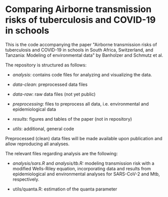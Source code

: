 # Comparing Airborne transmission risks of tuberculosis and COVID-19 in schools

This is the code accompanying the paper "Airborne transmission risks of tuberculosis and COVID-19 in schools in South Africa, Switzerland, and Tanzania: Modeling of environmental data" by Banholzer and Schmutz et al.

The repository is structured as follows:

-   *analysis*: contains code files for analyzing and visualizing the data.

-   *data-clean*: preprocessed data files

-   *data-raw*: raw data files (not yet public)

-   *preprocessing*: files to preprocess all data, i.e. environmental and epidemiological data

-   *results*: figures and tables of the paper (not in repository)

-   *utils*: additional, general code

Preprocessed (clean) data files will be made available upon publication and allow reproducing all analyses.

The relevant files regarding analysis are the following:

-   *analysis/sars.R* and *analysis/tb.R:* modeling transmission risk with a modified Wells-Riley equation, incorporating data and results from epidemiological and environmental analyses for SARS-CoV-2 and Mtb, respectively.

-   utils/quanta.R: estimation of the quanta parameter
